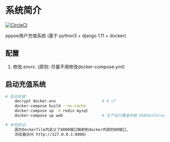 # 系统简介

[![CircleCI](https://circleci.com/gh/zeroleo12345/restful_server/tree/master.svg?style=svg&circle-token=eece7116845f82f71da5effde84461ddfb3d33be)](https://circleci.com/gh/zeroleo12345/restful_server/tree/master)

pppoe用户充值系统 (基于 python3 + django 1.11 + docker)

## 配置
1. 修改.envrc. (原则: 尽量不用修改docker-compose.yml)

## 启动充值系统

```bash
# 启动步骤:
    decrypt docker.env                    # 8->7
    docker-compose build --no-cache
    docker-compose up -d redis mysql
    docker-compose up web                 # 生产运行覆盖参数 DEBUG=False

# 本地验证:
    因为Dockerfile内定义了8000端口映射到docker内部的80端口,
    浏览器访问 http://127.0.0.1:8000/
```

